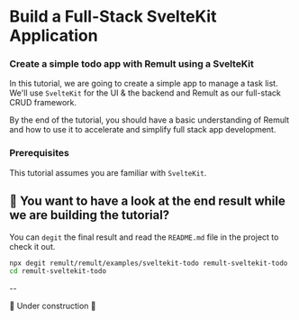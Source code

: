# Build a Full-Stack SvelteKit Application

### Create a simple todo app with Remult using a SvelteKit

In this tutorial, we are going to create a simple app to manage a task list. We'll use `SvelteKit` for the UI & the backend and Remult as our full-stack CRUD framework.

By the end of the tutorial, you should have a basic understanding of Remult and how to use it to accelerate and simplify full stack app development.

### Prerequisites

This tutorial assumes you are familiar with `SvelteKit`.

## 🚧 You want to have a look at the end result while we are building the tutorial?

You can `degit` the final result and read the `README.md` file in the project to check it out.

```sh
npx degit remult/remult/examples/sveltekit-todo remult-sveltekit-todo
cd remult-sveltekit-todo
```

--

🚧 Under construction 🚧
